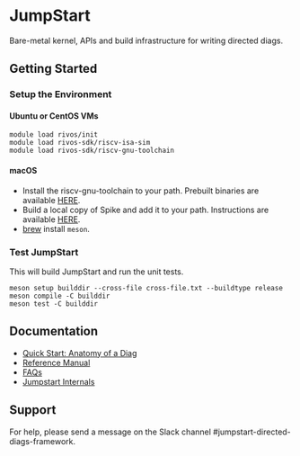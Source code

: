 <!--
SPDX-FileCopyrightText: 2023 Rivos Inc.

SPDX-License-Identifier: LicenseRef-Rivos-Internal-Only
-->

# JumpStart

Bare-metal kernel, APIs and build infrastructure for writing directed diags.

## Getting Started

### Setup the Environment

#### Ubuntu or CentOS VMs

```
module load rivos/init
module load rivos-sdk/riscv-isa-sim
module load rivos-sdk/riscv-gnu-toolchain
```

#### macOS

* Install the riscv-gnu-toolchain to your path. Prebuilt binaries are available [HERE](https://docs.google.com/document/d/1-JRewN5ZJpFXSk_LkgvxqhzMnwZ_uRjPUb27tfEKRxc/edit#heading=h.jjddp8rb7042).
* Build a local copy of Spike and add it to your path. Instructions are available [HERE](https://docs.google.com/document/d/1egDH-BwAMEFCFvj3amu_VHRASCihpsHv70khnG6gojU/edit#heading=h.t75kh88x3knz).
* [brew](https://brew.sh) install `meson`.


### Test JumpStart

This will build JumpStart and run the unit tests.

```
meson setup builddir --cross-file cross-file.txt --buildtype release
meson compile -C builddir
meson test -C builddir
```

## Documentation

* [Quick Start: Anatomy of a Diag](docs/quick_start_anatomy_of_a_diag.md)
* [Reference Manual](docs/reference_manual.md)
* [FAQs](docs/faqs.md)
* [Jumpstart Internals](docs/jumpstart_internals.md)

## Support

For help, please send a message on the Slack channel #jumpstart-directed-diags-framework.
